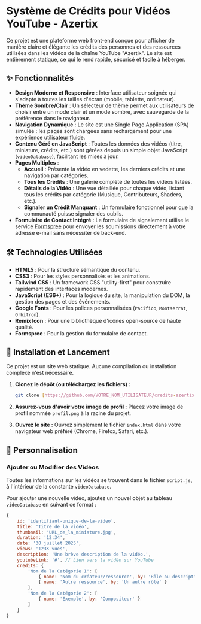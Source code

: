 # Système de Crédits pour Vidéos YouTube - Azertix

Ce projet est une plateforme web front-end conçue pour afficher de manière claire et élégante les crédits des personnes et des ressources utilisées dans les vidéos de la chaîne YouTube "Azertix". Le site est entièrement statique, ce qui le rend rapide, sécurisé et facile à héberger.

## ✨ Fonctionnalités

-   **Design Moderne et Responsive** : Interface utilisateur soignée qui s'adapte à toutes les tailles d'écran (mobile, tablette, ordinateur).
-   **Thème Sombre/Clair** : Un sélecteur de thème permet aux utilisateurs de choisir entre un mode clair et un mode sombre, avec sauvegarde de la préférence dans le navigateur.
-   **Navigation Dynamique** : Le site est une Single Page Application (SPA) simulée : les pages sont chargées sans rechargement pour une expérience utilisateur fluide.
-   **Contenu Géré en JavaScript** : Toutes les données des vidéos (titre, miniature, crédits, etc.) sont gérées depuis un simple objet JavaScript (`videoDatabase`), facilitant les mises à jour.
-   **Pages Multiples** :
    -   **Accueil** : Présente la vidéo en vedette, les derniers crédits et une navigation par catégories.
    -   **Tous les Crédits** : Une galerie complète de toutes les vidéos listées.
    -   **Détails de la Vidéo** : Une vue détaillée pour chaque vidéo, listant tous les crédits par catégorie (Musique, Contributeurs, Shaders, etc.).
    -   **Signaler un Crédit Manquant** : Un formulaire fonctionnel pour que la communauté puisse signaler des oublis.
-   **Formulaire de Contact Intégré** : Le formulaire de signalement utilise le service [Formspree](https://formspree.io/) pour envoyer les soumissions directement à votre adresse e-mail sans nécessiter de back-end.

## 🛠️ Technologies Utilisées

-   **HTML5** : Pour la structure sémantique du contenu.
-   **CSS3** : Pour les styles personnalisés et les animations.
-   **Tailwind CSS** : Un framework CSS "utility-first" pour construire rapidement des interfaces modernes.
-   **JavaScript (ES6+)** : Pour la logique du site, la manipulation du DOM, la gestion des pages et des événements.
-   **Google Fonts** : Pour les polices personnalisées (`Pacifico`, `Montserrat`, `Orbitron`).
-   **Remix Icon** : Pour une bibliothèque d'icônes open-source de haute qualité.
-   **Formspree** : Pour la gestion du formulaire de contact.

## 🚀 Installation et Lancement

Ce projet est un site web statique. Aucune compilation ou installation complexe n'est nécessaire.

1.  **Clonez le dépôt (ou téléchargez les fichiers) :**
    ```bash
    git clone [https://github.com/VOTRE_NOM_UTILISATEUR/credits-azertix.git](https://github.com/VOTRE_NOM_UTILISATEUR/credits-azertix.git)
    ```

2.  **Assurez-vous d'avoir votre image de profil :**
    Placez votre image de profil nommée `profil.png` à la racine du projet.

3.  **Ouvrez le site :**
    Ouvrez simplement le fichier `index.html` dans votre navigateur web préféré (Chrome, Firefox, Safari, etc.).

## 🔧 Personnalisation

### Ajouter ou Modifier des Vidéos

Toutes les informations sur les vidéos se trouvent dans le fichier `script.js`, à l'intérieur de la constante `videoDatabase`.

Pour ajouter une nouvelle vidéo, ajoutez un nouvel objet au tableau `videoDatabase` en suivant ce format :

```javascript
{
    id: 'identifiant-unique-de-la-video',
    title: 'Titre de la vidéo',
    thumbnail: 'URL_de_la_miniature.jpg',
    duration: '12:34',
    date: '30 juillet 2025',
    views: '123K vues',
    description: 'Une brève description de la vidéo.',
    youtubeLink: '#', // Lien vers la vidéo sur YouTube
    credits: {
        'Nom de la Catégorie 1': [
            { name: 'Nom du créateur/ressource', by: 'Rôle ou description' },
            { name: 'Autre ressource', by: 'Un autre rôle' }
        ],
        'Nom de la Catégorie 2': [
            { name: 'Exemple', by: 'Compositeur' }
        ]
    }
}
